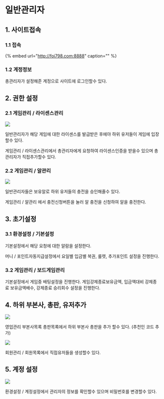 # 일반관리자

## 1. 사이트접속

### 1.1 접속

{% embed url="http://foi798.com:8888" caption="" %}

### 1.2 계정정보

총관리자가 설정해준 계정으로 사이트에 로그인할수 있다.

## 2. 권한 설정

### 2.1 게임관리 / 라이센스관리

![](https://github.com/pydeveloper510/BoardGameManual/tree/46eddab4138f7f07ab24e7623ee760536d2f00db/.gitbook/assets/image%20%289%29.png)

일반관리자가 해당 게임에 대한 라이센스를 발급받은 후에야 하위 유저들이 게임에 입장할수 있다.

게임관리 / 라이센스관리에서 총관리자에게 요청하여 라이센스인증을 받을수 있으며 총관리자가 직접추가할수 있다.

### 2.2 게임관리 / 알관리

![](https://github.com/pydeveloper510/BoardGameManual/tree/46eddab4138f7f07ab24e7623ee760536d2f00db/.gitbook/assets/image%20%285%29.png)

일반관리자들은 보유알로 하위 유저들의 충전을 승인해줄수 있다.

게임관리 / 알관리 에서 충전신청버튼을 눌러 알 충전을 신청하여 알을 충전한다.

## 3. 초기설정

### 3.1 환경설정 / 기본설정

기본설정에서 해당 요청에 대한 알람을 설정한다.

머니 / 포인트자동지급설정에서 요일별 입금별 복권, 룰렛, 추가포인트 설정을 진행한다.

### 3.2 게임관리 / 보드게임관리

기본설정에서 게임중 배팅설정을 진행한다. 게임강제종료보유금액, 입금액대비 강제종료 보유금액배수, 강제종료 승리회수 설정을 진행한다.

## 4. 하위 부본사, 총판, 유저추가

![ ](https://github.com/pydeveloper510/BoardGameManual/tree/46eddab4138f7f07ab24e7623ee760536d2f00db/.gitbook/assets/image%20%284%29.png)

영업관리 부본사목록 총판목록에서 하위 부본사 총판을 추가 할수 있다. \(추천인 코드 추가\)

![](https://github.com/pydeveloper510/BoardGameManual/tree/46eddab4138f7f07ab24e7623ee760536d2f00db/.gitbook/assets/image%20%2810%29.png)

회원관리 / 회원목록에서 직접유저들을 생성할수 있다.

## 5. 계정 설정

![](https://github.com/pydeveloper510/BoardGameManual/tree/46eddab4138f7f07ab24e7623ee760536d2f00db/.gitbook/assets/image%20%2811%29.png)

환경설정 / 계정설정에서 관리자의 정보를 확인할수 있으며 비밀번호를 변경할수 있다.

